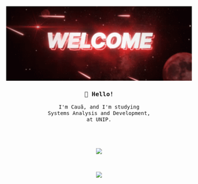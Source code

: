 <h1></h1>
<p align="center"><img src="https://github.com/Nun3s01/Nun3s01/blob/main/resources/tenor.gif" width="550px"/></p>
<p>
  <h3 align="center"><samp>👋 Hello!</samp></h3>
</p>
<p align="center">
  <samp>I'm Cauã, and I'm studying</samp>
  <samp>
  </br> Systems Analysis and Development,
  </samp>
  <samp>
    </br> at UNIP.
  </samp>
</p>
<h1></h1>
</br>
<p align="center">
  <img src="https://github-readme-stats.vercel.app/api?username=Nun3s01&show=reviews&show_icons=true&theme=shadow_red&icon_color=ffffff&text_color=b3adad&hide_border=true"/>
</p>
</br>
 <p align="center">
   <img src="https://komarev.com/ghpvc/?username=Nun3s01&style=plastic&color=blue"/>
 </p>

